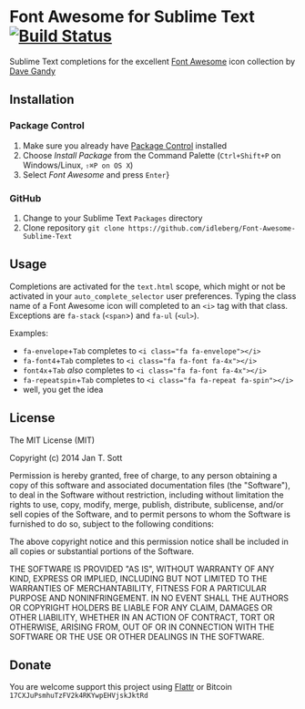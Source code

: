 # Font Awesome for Sublime Text [![Build Status](https://secure.travis-ci.org/idleberg/Font-Awesome-Sublime-Text.png)](http://travis-ci.org/idleberg/Font-Awesome-Sublime-Text)

Sublime Text completions for the excellent [Font Awesome](http://fontawesome.io/) icon collection by [Dave Gandy](https://twitter.com/davegandy)

## Installation

### Package Control

1. Make sure you already have [Package Control](http://wbond.net/sublime_packages/package_control/) installed
2. Choose *Install Package* from the Command Palette (`Ctrl+Shift+P` on Windows/Linux, `⇧⌘P on OS X`)
3. Select *Font Awesome* and press `Enter`}

### GitHub

1. Change to your Sublime Text `Packages` directory
2. Clone repository `git clone https://github.com/idleberg/Font-Awesome-Sublime-Text`

## Usage

Completions are activated for the `text.html` scope, which might or not be activated in your `auto_complete_selector` user preferences. Typing the class name of a Font Awesome icon will completed to an `<i>` tag with that class. Exceptions are `fa-stack` (`<span`>) and `fa-ul` (`<ul>`).

Examples:

* `fa-envelope`+`Tab` completes to `<i class="fa fa-envelope"></i>`
* `fa-font4`+`Tab` completes to `<i class="fa fa-font fa-4x"></i>`
* `font4x`+`Tab` *also* completes to `<i class="fa fa-font fa-4x"></i>`
* `fa-repeatspin`+`Tab` completes to `<i class="fa fa-repeat fa-spin"></i>`
* well, you get the idea

## License

The MIT License (MIT)

Copyright (c) 2014 Jan T. Sott

Permission is hereby granted, free of charge, to any person obtaining a copy of this software and associated documentation files (the "Software"), to deal in the Software without restriction, including without limitation the rights to use, copy, modify, merge, publish, distribute, sublicense, and/or sell copies of the Software, and to permit persons to whom the Software is furnished to do so, subject to the following conditions:

The above copyright notice and this permission notice shall be included in all copies or substantial portions of the Software.

THE SOFTWARE IS PROVIDED "AS IS", WITHOUT WARRANTY OF ANY KIND, EXPRESS OR IMPLIED, INCLUDING BUT NOT LIMITED TO THE WARRANTIES OF MERCHANTABILITY, FITNESS FOR A PARTICULAR PURPOSE AND NONINFRINGEMENT. IN NO EVENT SHALL THE AUTHORS OR COPYRIGHT HOLDERS BE LIABLE FOR ANY CLAIM, DAMAGES OR OTHER LIABILITY, WHETHER IN AN ACTION OF CONTRACT, TORT OR OTHERWISE, ARISING FROM, OUT OF OR IN CONNECTION WITH THE SOFTWARE OR THE USE OR OTHER DEALINGS IN THE SOFTWARE.

## Donate

You are welcome support this project using [Flattr](https://flattr.com/submit/auto?user_id=idleberg&url=https://github.com/idleberg/Font-Awesome-Sublime-Text) or Bitcoin `17CXJuPsmhuTzFV2k4RKYwpEHVjskJktRd`
